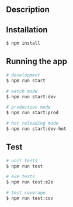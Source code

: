 ## Description

## Installation

```bash
$ npm install
```

## Running the app

```bash
# development
$ npm run start

# watch mode
$ npm run start:dev

# production mode
$ npm run start:prod

# hot reloading mode
$ npm run start:dev-hot
```

## Test

```bash
# unit tests
$ npm run test

# e2e tests
$ npm run test:e2e

# test coverage
$ npm run test:cov
```
